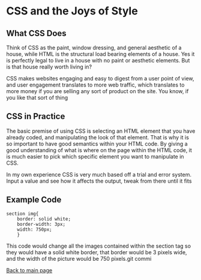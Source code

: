 # CSS and the Joys of Style

## **What CSS Does**

Think of CSS as the paint, window dressing, and general aesthetic of a house, while HTML is the structural load bearing elements of a house. Yes it is perfectly legal to live in a house with no paint or aesthetic elements. But is that house really worth living in?

CSS makes websites engaging and easy to digest from a user point of view, and user engagement translates to more web traffic, which translates to more money if you are selling any sort of product on the site. You know, if you like that sort of thing

## **CSS in Practice**

The basic premise of using CSS is selecting an HTML element that you have already coded, and manipulating the look of that element. That is why it is so important to have good semantics within your HTML code. By giving a good understanding of what is where on the page within the HTML code, it is much easier to pick which specific element you want to manipulate in CSS.

In my own experience CSS is very much based off a trial and error system. Input a value and see how it affects the output, tweak from there until it fits

## **Example Code**

    section img{
        border: solid white;
        border-width: 3px;
        width: 750px;
        }

This code would change all the images contained within the section tag so they would have a solid white border, that border would be 3 pixels wide, and the width of the picture would be 750 pixels.git commi

[Back to main page](README.md)